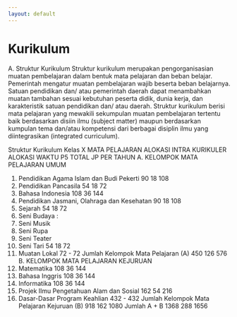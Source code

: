 ```yaml
---
layout: default
---
```


# Kurikulum
A. Struktur Kurikulum 
Struktur kurikulum merupakan pengorganisasian muatan pembelajaran dalam bentuk mata pelajaran dan beban belajar. Pemerintah mengatur muatan pembelajaran wajib beserta 
beban belajarnya. 
Satuan pendidikan dan/ atau pemerintah daerah dapat menambahkan muatan tambahan sesuai kebutuhan peserta didik, dunia kerja,  dan karakteristik satuan pendidikan dan/ 
atau daerah. 
Struktur kurikulum berisi mata pelajaran yang mewakili sekumpulan muatan pembelajaran tertentu baik berdasarkan disiin ilmu (subject matter) maupun berdasarkan 
kumpulan tema dan/atau kompetensi dari 
berbagai disiplin ilmu yang diintegrasikan (integrated curriculum). 

Struktur Kurikulum Kelas X
MATA PELAJARAN 	ALOKASI 
INTRA 
KURIKULER 	ALOKASI 
WAKTU 
P5 	TOTAL JP 
PER 
TAHUN 
A. KELOMPOK MATA PELAJARAN UMUM 			
1. 	Pendidikan Agama Islam dan Budi Pekerti 	90 	18 	108 
2. 	Pendidikan Pancasila 	54 	18 	72 
3. 	Bahasa Indonesia 	108 	36 	144 
4. 	Pendidikan Jasmani, Olahraga dan 
Kesehatan 	90 	18 	108 
5. 	Sejarah 	54 	18 	72 
6. 	Seni Budaya : 
1.	Seni Musik 
2.	Seni Rupa 
3.	Seni Teater 
4.	Seni Tari   	54 	18 	72
7. 	Muatan Lokal 	72 	- 	72 
Jumlah Kelompok Mata Pelajaran (A) 	450 	126 	576 
B. KELOMPOK MATA PELAJARAN KEJURUAN 			
1. 	Matematika 	108 	36 	144 
2. 	Bahasa Inggris 	108 	36 	144 
3. 	Informatika 	108 	36 	144 
4. 	Projek Ilmu Pengetahuan Alam dan Sosial 	162 	54 	216 
5. 	Dasar-Dasar Program Keahlian 	432 	- 	432 
Jumlah Kelompok Mata Pelajaran Kejuruan (B) 	918 	162 	1080 
Jumlah A + B 	1368 	288 	1656 











